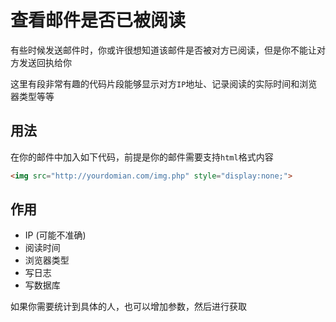 # 查看邮件是否已被阅读

有些时候发送邮件时，你或许很想知道该邮件是否被对方已阅读，但是你不能让对方发送回执给你

这里有段非常有趣的代码片段能够显示对方`IP`地址、记录阅读的实际时间和浏览器类型等等

## 用法

在你的邮件中加入如下代码，前提是你的邮件需要支持`html`格式内容

```html
<img src="http://yourdomian.com/img.php" style="display:none;">
```

## 作用

* IP (可能不准确)
* 阅读时间
* 浏览器类型
* 写日志
* 写数据库

如果你需要统计到具体的人，也可以增加参数，然后进行获取
